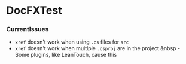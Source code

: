 # DocFXTest

### CurrentIssues
- `xref` doesn't work when using `.cs` files for `src`
- `xref` doesn't work when multlple `.csproj` are in the project
&nbsp - Some plugins, like LeanTouch, cause this

